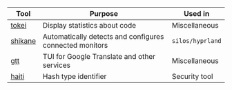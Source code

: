 |Tool|Purpose|Used in|
|----|-------|-------|
|[tokei](https://github.com/XAMPPRocky/tokei)|Display statistics about code|Miscellaneous|
|[shikane](https://github.com/hw0lff/shikane)|Automatically detects and configures connected monitors|`silos/hyprland`|
|[gtt](https://github.com/eeeXun/gtt)|TUI for Google Translate and other services|Miscellaneous|
|[haiti](https://github.com/noraj/haiti)|Hash type identifier|Security tool|

